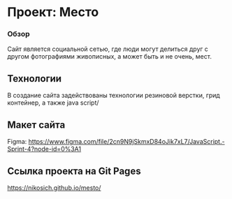 # Проект: Место
### Обзор
Сайт является социальной сетью, где люди могут делиться друг с другом фотографиями живописных, а может быть и не очень, мест.
## Технологии
В создание сайта задействованы технологии резиновой верстки, грид контейнер, а также java script/
## Макет сайта
Figma: https://www.figma.com/file/2cn9N9jSkmxD84oJik7xL7/JavaScript.-Sprint-4?node-id=0%3A1
## Ссылка проекта на Git Pages
https://nikosich.github.io/mesto/
